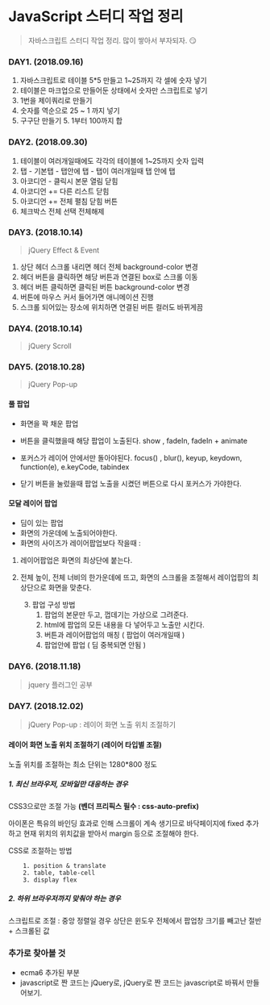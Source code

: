 # JavaScript 스터디 작업 정리

> 자바스크립트 스터디 작업 정리. 많이 쌓아서 부자되자. <g-emoji class="g-emoji" alias="smirk" fallback-src="https://assets-cdn.github.com/images/icons/emoji/unicode/1f60f.png">😏</g-emoji>



### DAY1.  (2018.09.16)

1. 자바스크립트로 테이블 5*5 만들고 1~25까지 각 셀에 숫자 넣기 
2. 테이블은 마크업으로 만들어둔 상태에서 숫자만 스크립트로 넣기 
3. 1번을 제이쿼리로 만들기 
4. 숫자를 역순으로 25 ~ 1 까지 넣기 
5. 구구단 만들기 5. 1부터 100까지 합 



### DAY2.  (2018.09.30)

1. 테이블이 여러개일때에도 각각의 테이블에 1~25까지 숫자 입력 
2. 탭 - 기본탭  - 탭안에 탭 - 탭이 여러개일때 탭 안에 탭 
3. 아코디언 - 클릭시 본문 열림 닫힘 
4. 아코디언 += 다른 리스트 닫힘 
5. 아코디언 += 전체 펼침 닫힘 버튼 
6. 체크박스 전체 선택 전체해제 



### DAY3.  (2018.10.14)

> jQuery Effect & Event

1. 상단 헤더 스크롤 내리면 헤더 전체 background-color 변경
2. 헤더 버튼을 클릭하면 해당 버튼과 연결된 box로 스크롤 이동
3. 헤더 버튼 클릭하면 클릭된 버튼 background-color 변경
4. 버튼에 마우스 커서 들어가면 애니메이션 진행
5. 스크롤 되어있는 장소에 위치하면 연결된 버튼 컬러도 바뀌게끔



### DAY4.  (2018.10.14)

> jQuery Scroll



### DAY5. (2018.10.28)

> jQuery Pop-up

#### 풀 팝업

- 화면을 꽉 채운 팝업

- 버튼을 클릭했을때 해당 팝업이 노출된다. 
  show , fadeIn, fadeIn + animate
- 포커스가 레이어 안에서만 돌아야된다.
  focus() , blur(), keyup, keydown, function(e), e.keyCode, tabindex
- 닫기 버튼을 눌렀을때 팝업 노출을 시켰던 버튼으로 다시 포커스가 가야한다.



#### 모달 레이어 팝업

  - 딤이 있는 팝업 
  - 화면의 가운데에 노출되어야한다.
  - 화면의 사이즈가 레이어팝업보다 작을때 :

   1) 레이어팝업은 화면의 최상단에 붙는다.
   2) 전체 높이, 전체 너비의 한가운데에 뜨고, 화면의 스크롤을 조절해서 레이업팝의 최상단으로 화면을 맞춘다. 


      3. 팝업 구성 방법
         1) 팝업의 본문만 두고, 껍데기는 가상으로 그려준다.
         2) html에 팝업의 모든 내용을 다 넣어두고 노출만 시킨다.
         3) 버튼과 레이어팝업의 매칭 ( 팝업이 여러개일때 )
         4) 팝업안에 팝업 ( 딤 중복되면 안됨 )



### DAY6. (2018.11.18)

> jquery 플러그인 공부



### DAY7. (2018.12.02)

> jQuery Pop-up : 레이어 화면 노출 위치 조절하기

#### 레이어 화면 노출 위치 조절하기 (레이어 타입별  조절) 

노출 위치를 조절하는 최소 단위는 1280*800 정도 

##### 1. 최신 브라우저, 모바일만 대응하는 경우

CSS3으로만 조절 가능  **(벤더 프리픽스 필수 : css-auto-prefix)**

아이폰은 특유의 바인딩 효과로 인해 스크롤이 계속 생기므로 바닥페이지에 fixed 추가하고 현재 위치의 위치값을 받아서 margin 등으로 조절해야 한다. 

CSS로 조절하는 방법

       	1. position & translate
       	2. table, table-cell
       	3. display flex



##### 2. 하위 브라우저까지 맞춰야 하는 경우

스크립트로 조절 : 중앙 정렬일 경우 상단은 윈도우 전체에서 팝업창 크기를 빼고난 절반 + 스크롤된 값



### 추가로 찾아볼 것

- ecma6 추가된 부분
- javascript로 짠 코드는 jQuery로, jQuery로 짠 코드는 javascript로 바꿔서 만들어보기.